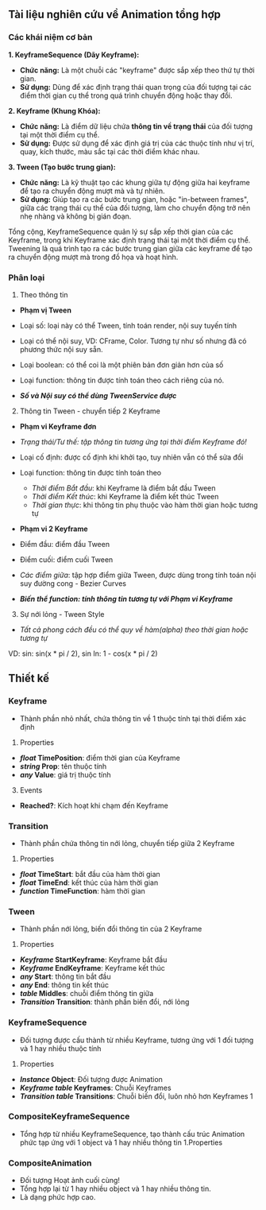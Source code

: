 ## Tài liệu nghiên cứu về Animation tổng hợp
### Các khái niệm cơ bản

**1. KeyframeSequence (Dãy Keyframe):**
   - **Chức năng:** Là một chuỗi các "keyframe" được sắp xếp theo thứ tự thời gian.
   - **Sử dụng:** Dùng để xác định trạng thái quan trọng của đối tượng tại các điểm thời gian cụ thể trong quá trình chuyển động hoặc thay đổi.

**2. Keyframe (Khung Khóa):**
   - **Chức năng:** Là điểm dữ liệu chứa **thông tin về trạng thái** của đối tượng tại một thời điểm cụ thể.
   - **Sử dụng:** Được sử dụng để xác định giá trị của các thuộc tính như vị trí, quay, kích thước, màu sắc tại các thời điểm khác nhau.

**3. Tween (Tạo bước trung gian):**
   - **Chức năng:** Là kỹ thuật tạo các khung giữa tự động giữa hai keyframe để tạo ra chuyển động mượt mà và tự nhiên.
   - **Sử dụng:** Giúp tạo ra các bước trung gian, hoặc "in-between frames", giữa các trạng thái cụ thể của đối tượng, làm cho chuyển động trở nên nhẹ nhàng và không bị gián đoạn.

Tổng cộng, KeyframeSequence quản lý sự sắp xếp thời gian của các Keyframe, trong khi Keyframe xác định trạng thái tại một thời điểm cụ thể. Tweening là quá trình tạo ra các bước trung gian giữa các keyframe để tạo ra chuyển động mượt mà trong đồ họa và hoạt hình.

### Phân loại
1. Theo thông tin

- **Phạm vị Tween**

- Loại số: loại này có thể Tween, tính toán render, nội suy tuyến tính
- Loại có thể nội suy, VD: CFrame, Color. Tương tự như số nhưng đã có phương thức nội suy sẵn.
- Loại boolean: có thể coi là một phiên bản đơn giản hơn của số
- Loại function: thông tin được tính toán theo cách riêng của nó.

- ***Số và Nội suy có thể dùng TweenService được***

2. Thông tin Tween - chuyển tiếp 2 Keyframe

- **Phạm vi Keyframe đơn**

- *Trạng thái/Tư thế: tập thông tin tương ứng tại thời điểm Keyframe đó!*

- Loại cố định: được cố định khi khởi tạo, tuy nhiên vẫn có thể sửa đổi
- Loại function: thông tin được tính toán theo
   - *Thời điểm Bắt đầu*: khi Keyframe là điểm bắt đầu Tween
   - *Thời điểm Kết thúc*: khi Keyframe là điểm kết thúc Tween
   - *Thời gian thực*: khi thông tin phụ thuộc vào hàm thời gian hoặc tương tự

- **Phạm vi 2 Keyframe**

- Điểm đầu: điểm đầu Tween
- Điểm cuối: điểm cuối Tween
- *Các điểm giữa*: tập hợp điểm giữa Tween, được dùng trong tính toán nội suy đường cong - Bezier Curves
- ***Biến thể function: tính thông tin tương tự với Phạm vi Keyframe***

3. Sự nới lỏng - Tween Style

- *Tất cả phong cách đều có thể quy về hàm(alpha) theo thời gian hoặc tương tự*

VD: sin: sin(x * pi / 2), sin In: 1 - cos(x * pi / 2)

## Thiết kế

### Keyframe
- Thành phần nhỏ nhất, chứa thông tin về 1 thuộc tính tại thời điểm xác định
1. Properties

- ***float* TimePosition**: điểm thời gian của Keyframe
- ***string* Prop**: tên thuộc tính
- ***any* Value**: giá trị thuộc tính
3. Events
- **Reached?**: Kích hoạt khi chạm đến Keyframe

### Transition
- Thành phần chứa thông tin nới lỏng, chuyển tiếp giữa 2 Keyframe

1. Properties

- ***float* TimeStart**: bắt đầu của hàm thời gian
- ***float* TimeEnd**: kết thúc của hàm thời gian
- ***function* TimeFunction**: hàm thời gian

### Tween
- Thành phần nới lỏng, biến đổi thông tin của 2 Keyframe

1. Properties

- ***Keyframe* StartKeyframe**: Keyframe bắt đầu
- ***Keyframe* EndKeyframe**: Keyframe kết thúc
- ***any* Start**: thông tin bắt đầu
- ***any* End**: thông tin kết thúc
- ***table* Middles**: chuỗi điểm thông tin giữa
- ***Transition* Transition**: thành phần biến đổi, nới lỏng

### KeyframeSequence
- Đối tượng được cấu thành từ nhiều Keyframe, tương ứng với 1 đối tượng và 1 hay nhiều thuộc tính
1. Properties

- ***Instance* Object**: Đối tượng được Animation
- ***Keyframe table* Keyframes**: Chuỗi Keyframes
- ***Transition table* Transitions**: Chuỗi biến đổi, luôn nhỏ hơn Keyframes 1

### CompositeKeyframeSequence
- Tổng hợp từ nhiều KeyframeSequence, tạo thành cấu trúc Animation phức tạp
ứng với 1 object và 1 hay nhiều thông tin
1.Properties

### CompositeAnimation
- Đối tượng Hoạt ảnh cuối cùng!
- Tổng hợp lại từ 1 hay nhiều object và 1 hay nhiều thông tin.
- Là dạng phức hợp cao.